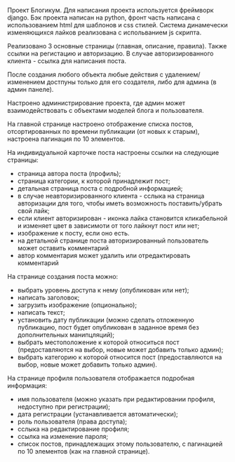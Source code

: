 Проект Блогикум.
Для написания проекта используется фреймворк django.
Бэк проекта написан на python, фронт часть написана с использованием html для шаблонов и css стилей. Система динамечески изменяющихся лайков реализована с испольванием js скрипта.

Реализовано 3 основные страницы (главная, описание, правила). Также ссылки на регистацию и авторизацию. В случае авторизированного клиента - ссылка для написания поста.

После создания любого объекта любые действия с удалением/изменением достпуны только для его создателя, либо для админа (в админ панеле). 

Настроено администрирование проекта, где админ может взаимодействовать с объектами моделей блога и пользователя.

На главной странице настроено отображение списка постов, отсортированных по времени публикации (от новых к старым), настроена пагинация по 10 элементов.

На индивидуальной карточке поста настроены ссылки на следующие страницы:
- страница автора поста (профиль);
- страница категории, к которой принадлежит пост;
- детальная страница поста с подробной информацией;
- в случае неавторизированного клиента - сслыка на страница авторизации для того, чтобы иметь возможность поставить/убрать свой лайк;
- если клиент авторизирован - иконка лайка становится кликабельной и изменяет цвет в зависимоти от того лайкнут пост или нет;
- изображение к посту, если оно есть.
- на детальной странице поста авторизированный пользователь может оставить комментарий
- автор комментария может удалить или отредактировать комментарий

На странице создания поста можно:
- выбрать уровень доступа к нему (опубликован или нет);
- написать заголовок;
- загрузить изображение (опционально);
- написать текст;
- установить дату публикации (можно сделать отложенную публикацию, пост будет опубликован в заданное время без дополнительных манипцляций);
- выбрать местоположение к которой относиться пост (предоставляются на выбор, новые может добавить только админ);
- выбрать категорию к которой относится пост (предоставляются на выбор, новые может добавить только админ).

На странице профиля пользователя отображается подробная информация:
- имя пользователя (можно указать при редактировании профиля, недоступно при регистрации);
- дата регистрации (устанавливается автоматически);
- роль пользователя (права доступа);
- сслыка на редактирование профиля;
- ссылка на изменение пароля;
- список постов, принадлежащих этому пользователю, с пагинацией по 10 элементов (как на главной странице).

